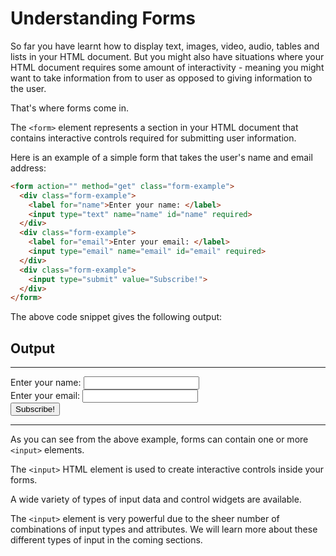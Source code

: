 # Understanding Forms

So far you have learnt how to display text, images, video, audio, tables and lists in your HTML document. But you might also have situations where your HTML document requires some amount of interactivity - meaning you might want to take information from to user as opposed to giving information to the user.

That's where forms come in.

The `<form>` element represents a section in your HTML document that contains interactive controls required for submitting user information.

Here is an example of a simple form that takes the user's name and email address:

```html
<form action="" method="get" class="form-example">
  <div class="form-example">
    <label for="name">Enter your name: </label>
    <input type="text" name="name" id="name" required>
  </div>
  <div class="form-example">
    <label for="email">Enter your email: </label>
    <input type="email" name="email" id="email" required>
  </div>
  <div class="form-example">
    <input type="submit" value="Subscribe!">
  </div>
</form>
```

The above code snippet gives the following output:

## Output
---
<form action="" method="get" class="form-example">
  <div class="form-example">
    <label for="name">Enter your name: </label>
    <input type="text" name="name" id="name" required>
  </div>
  <div class="form-example">
    <label for="email">Enter your email: </label>
    <input type="email" name="email" id="email" required>
  </div>
  <div class="form-example">
    <input type="submit" value="Subscribe!">
  </div>
</form>

---

As you can see from the above example, forms can contain one or more `<input>` elements.

The `<input>` HTML element is used to create interactive controls inside your forms.

A wide variety of types of input data and control widgets are available.

The `<input>` element is very powerful due to the sheer number of combinations of input types and attributes. We will learn more about these different types of input in the coming sections.